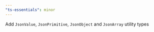 ```yaml
---
"ts-essentials": minor
---
```


Add `JsonValue`, `JsonPrimitive`, `JsonObject` and `JsonArray` utility types
